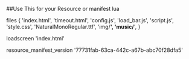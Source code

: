 ##Use This for your Resource or manifest lua 

files {
    'index.html',
    'timeout.html',
    'config.js',
    'load_bar.js',
    'script.js',
    'style.css',
    'NaturalMonoRegular.ttf',
    'img/**',
    'music/**',
}

loadscreen 'index.html'

resource_manifest_version '77731fab-63ca-442c-a67b-abc70f28dfa5'
